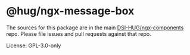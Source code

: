 @hug/ngx-message-box
=======

The sources for this package are in the main [DSI-HUG/ngx-components](https://github.com/dsi-hug/ngx-components) repo. Please file issues and pull requests against that repo.

License: GPL-3.0-only
